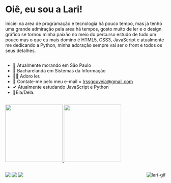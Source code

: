 # Oiê, eu sou a Lari!

Iniciei na area de programação e tecnologia há pouco tempo, mas já tenho uma grande admiração pela area há tempos, gosto muito de ler e o design gráfico se tornou minha paixão no meio do percurso estudo de tudo um pouco mas o que eu mais domino é HTML5, CSS3, JavaScript e atualmente me dedicando a Python, minha adoração sempre vai ser o front e todos os seus detalhes.
##

- 🎈 Atualmente morando em São Paulo
- 🧐 Bacharelanda em Sistemas da Informação
- 🐱‍🐉 Adoro ler.
- 🤞 Contate-me pelo meu e-mail = lrssgouveia@gmail.com
- ✔ Atualmente estudando JavaScript e Python
- 💖Ela/Dela.
##

<div>
  <a href="https://github.com/larissasg12">
  <img height="180em" src="https://github-readme-stats.vercel.app/api?username=larissasg12&show_icons=true&theme=dracula&include_all_commits=true&count_private=true"/>
  <img height="180em" src="https://github-readme-stats.vercel.app/api/top-langs/?username=larissasg12&layout=compact&langs_count=7&theme=dracula"/>
</div>
  
  ##
  
  <div> 
  <a href="https://instagram.com/larissasg__" target="_blank"><img src="https://img.shields.io/badge/-Instagram-%23E4405F?style=for-the-badge&logo=instagram&logoColor=white" target="_blank"></a>
 	<a href = "mailto:lrssgouveia@gmail.com"><img src="https://img.shields.io/badge/-Gmail-%23333?style=for-the-badge&logo=gmail&logoColor=white" target="_blank"></a>
  <a href="https://www.linkedin.com/in/larissa-gouveia-09a4a7219/" target="_blank"><img src="https://img.shields.io/badge/-LinkedIn-%230077B5?style=for-the-badge&logo=linkedin&logoColor=white" target="_blank"></a> 
    <img align="right" alt="lari-gif" src="https://i.picasion.com/pic91/b6f8b3707f6afa1999e695fb9578693b.gif">
   </div>
  
  
